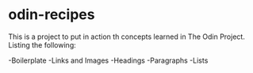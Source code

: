 # odin-recipes

This is a project to put in action th concepts learned in The Odin Project. Listing the following:

-Boilerplate
-Links and Images
-Headings
-Paragraphs
-Lists